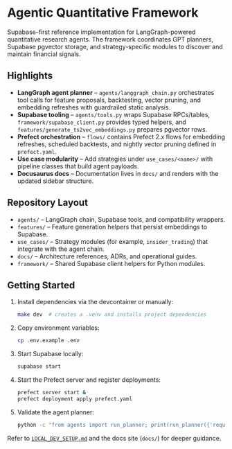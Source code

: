 # Agentic Quantitative Framework

Supabase-first reference implementation for LangGraph-powered quantitative research agents. The framework coordinates GPT planners, Supabase pgvector storage, and strategy-specific modules to discover and maintain financial signals.

## Highlights

- **LangGraph agent planner** – `agents/langgraph_chain.py` orchestrates tool calls for feature proposals, backtesting, vector pruning, and embedding refreshes with guardrailed static analysis.
- **Supabase tooling** – `agents/tools.py` wraps Supabase RPCs/tables, `framework/supabase_client.py` provides typed helpers, and `features/generate_ts2vec_embeddings.py` prepares pgvector rows.
- **Prefect orchestration** – `flows/` contains Prefect 2.x flows for embedding refreshes, scheduled backtests, and nightly vector pruning defined in `prefect.yaml`.
- **Use case modularity** – Add strategies under `use_cases/<name>/` with pipeline classes that build agent payloads.
- **Docusaurus docs** – Documentation lives in `docs/` and renders with the updated sidebar structure.

## Repository Layout

- `agents/` – LangGraph chain, Supabase tools, and compatibility wrappers.
- `features/` – Feature generation helpers that persist embeddings to Supabase.
- `use_cases/` – Strategy modules (for example, `insider_trading`) that integrate with the agent chain.
- `docs/` – Architecture references, ADRs, and operational guides.
- `framework/` – Shared Supabase client helpers for Python modules.

## Getting Started

1. Install dependencies via the devcontainer or manually:
   ```bash
   make dev  # creates a .venv and installs project dependencies
   ```
2. Copy environment variables:
   ```bash
   cp .env.example .env
   ```
3. Start Supabase locally:
   ```bash
   supabase start
   ```
4. Start the Prefect server and register deployments:
   ```bash
   prefect server start &
   prefect deployment apply prefect.yaml
   ```
5. Validate the agent planner:
   ```bash
   python -c "from agents import run_planner; print(run_planner({'request': 'refresh embeddings', 'payload': {'asset_symbol': 'AAPL', 'windows': []}}))"
   ```

Refer to [`LOCAL_DEV_SETUP.md`](LOCAL_DEV_SETUP.md) and the docs site (`docs/`) for deeper guidance.
